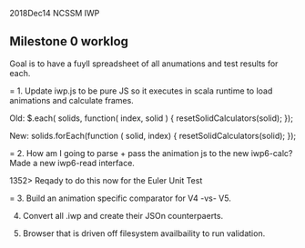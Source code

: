 2018Dec14 NCSSM IWP


## Milestone 0 worklog

Goal is to have a fuyll spreadsheet of all anumations and test results for each.

= 1. Update iwp.js to be pure JS so it executes in scala runtime to load animations and calculate frames.

Old:
  $.each( solids, function( index, solid ) {
    resetSolidCalculators(solid);
  });

New:
  solids.forEach(function ( solid, index) {
    resetSolidCalculators(solid);
  });


= 2. How am I going to parse + pass the animation js to the new iwp6-calc?  Made a new iwp6-read interface.

1352> Reqady to do this now for the Euler Unit Test

= 3. Build an animation specific comparator for V4 -vs- V5.


4. Convert all .iwp and create their JSOn counterpaerts.

5. Browser that is driven off filesystem availbaility to run validation.


